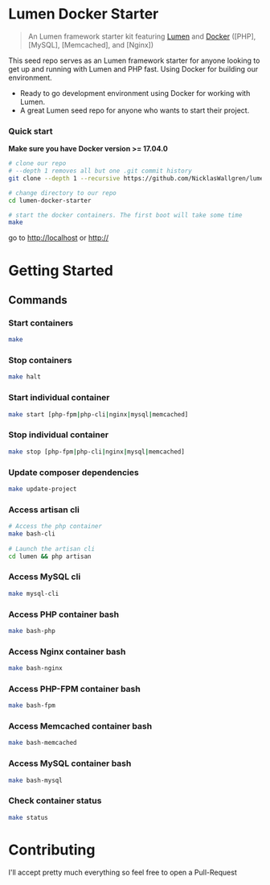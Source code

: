 # Lumen Docker Starter

> An Lumen framework starter kit featuring 
[Lumen](https://lumen.laravel.com/) and 
[Docker](https://www.docker.com/) 
([PHP], 
[MySQL], 
[Memcached],
and [Nginx])

This seed repo serves as an Lumen framework starter for anyone looking to get up and running with Lumen and PHP fast. Using Docker for building our environment.

* Ready to go development environment using Docker for working with Lumen.
* A great Lumen seed repo for anyone who wants to start their project.

### Quick start
**Make sure you have Docker version >= 17.04.0**

```bash
# clone our repo
# --depth 1 removes all but one .git commit history
git clone --depth 1 --recursive https://github.com/NicklasWallgren/lumen-docker-starter.git lumen-docker-starter

# change directory to our repo
cd lumen-docker-starter

# start the docker containers. The first boot will take some time
make
```
go to [http://localhost](http://localhost) or [http://<docker-machine>](http://<docker-machine>)

# Getting Started

## Commands

### Start containers
```bash
make

```
### Stop containers
```bash
make halt

```
### Start individual container
```bash
make start [php-fpm|php-cli|nginx|mysql|memcached]

```
### Stop individual container
```bash
make stop [php-fpm|php-cli|nginx|mysql|memcached]

```
### Update composer dependencies
```bash
make update-project

```
### Access artisan cli
```bash
# Access the php container
make bash-cli
    
# Launch the artisan cli
cd lumen && php artisan
```
### Access MySQL cli
```bash
make mysql-cli

```
### Access PHP container bash
```bash
make bash-php

```
### Access Nginx container bash
```bash
make bash-nginx

```
### Access PHP-FPM container bash
```bash
make bash-fpm

```
### Access Memcached container bash
```bash
make bash-memcached

```
### Access MySQL container bash
```bash
make bash-mysql

```
### Check container status
```bash
make status

```
# Contributing
I'll accept pretty much everything so feel free to open a Pull-Request





